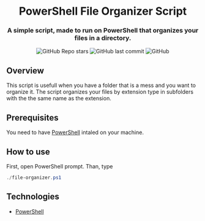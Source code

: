 <h1 align="center">
  PowerShell File Organizer Script
</h1>

<h3 align="center">
  A simple script, made to run on PowerShell that organizes your files in a directory.
</h3>

<p align="center">
  <img alt="GitHub Repo stars" src="https://img.shields.io/github/stars/lucas-fer-fig/PowerShell-file-organizer-script?color=%230037da&logo=github">
  <img alt="GitHub last commit" src="https://img.shields.io/github/last-commit/lucas-fer-fig/PowerShell-file-organizer-script">
  <img alt="GitHub" src="https://img.shields.io/github/license/lucas-fer-fig/PowerShell-file-organizer-script?color=%230037ea">
</p>

## Overview 

This script is usefull when you have a folder that is a mess and you want to organize it. The script organizes your files by extension type in subfolders with the the same name as the extension. 

## Prerequisites

You need to have [PowerShell](https://docs.microsoft.com/pt-br/powershell/scripting/install/installing-powershell?view=powershell-7.1) intaled on your machine.

## How to use

First, open PowerShell prompt. Than, type 

```powershell
./file-organizer.ps1
```
## Technologies

- [PowerShell](https://docs.microsoft.com/pt-br/powershell/scripting/overview?view=powershell-7.1)
